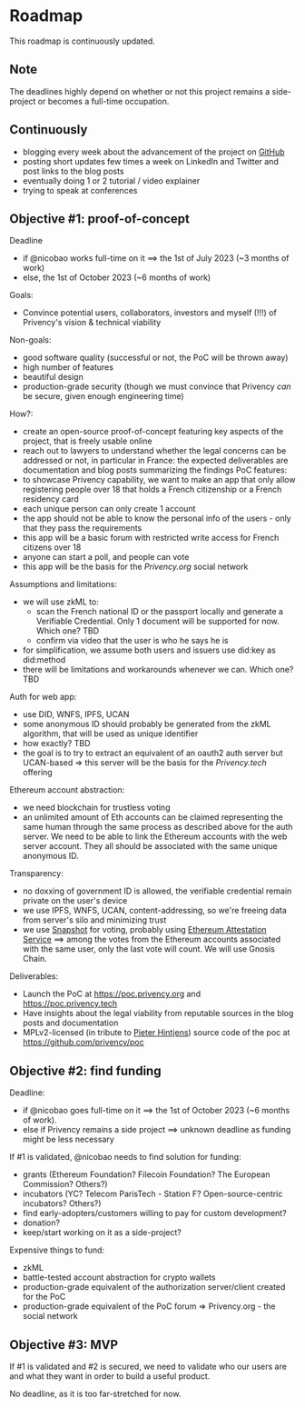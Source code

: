 # Roadmap

This roadmap is continuously updated.

## Note

The deadlines highly depend on whether or not this project remains a side-project or becomes a full-time occupation.

## Continuously

- blogging every week about the advancement of the project on [GitHub](https://github.com/privency/weekly-updates)
- posting short updates few times a week on LinkedIn and Twitter and post links to the blog posts
- eventually doing 1 or 2 tutorial / video explainer
- trying to speak at conferences

## Objective #1: proof-of-concept

Deadline
- if @nicobao works full-time on it ==> the 1st of July 2023 (~3 months of work)
- else, the 1st of October 2023 (~6 months of work)

Goals:
- Convince potential users, collaborators, investors and myself (!!!) of Privency's vision & technical viability

Non-goals:
- good software quality (successful or not, the PoC will be thrown away)
- high number of features
- beautiful design
- production-grade security (though we must convince that Privency *can* be secure, given enough engineering time)

How?:
- create an open-source proof-of-concept featuring key aspects of the project, that is freely usable online
- reach out to lawyers to understand whether the legal concerns can be addressed or not, in particular in France: the expected deliverables are documentation and blog posts summarizing the findings
PoC features:
- to showcase Privency capability, we want to make an app that only allow registering people over 18 that holds a French citizenship or a French residency card
- each unique person can only create 1 account
- the app should not be able to know the personal info of the users - only that they pass the requirements
- this app will be a basic forum with restricted write access for French citizens over 18
- anyone can start a poll, and people can vote
- this app will be the basis for the _Privency.org_ social network

Assumptions and limitations:
- we will use zkML to:
	- scan the French national ID or the passport locally and generate a Verifiable Credential. Only 1 document will be supported for now. Which one? TBD
	- confirm via video that the user is who he says he is
- for simplification, we assume both users and issuers use did:key as did:method
- there will be limitations and workarounds whenever we can. Which one? TBD

Auth for web app:
- use DID, WNFS, IPFS, UCAN
- some anonymous ID should probably be generated from the zkML algorithm, that will be used as unique identifier
- how exactly? TBD
- the goal is to try to extract an equivalent of an oauth2 auth server but UCAN-based => this server will be the basis for the _Privency.tech_ offering

Ethereum account abstraction:
- we need blockchain for trustless voting
- an unlimited amount of Eth accounts can be claimed representing the same human through the same process as described above for the auth server. We need to be able to link the Ethereum accounts with the web server account. They all should be associated with the same unique anonymous ID.

Transparency:
- no doxxing of government ID is allowed, the verifiable credential remain private on the user's device
- we use IPFS, WNFS, UCAN, content-addressing, so we're freeing data from server's silo and minimizing trust
- we use [Snapshot](https://docs.snapshot.org/) for voting, probably using [Ethereum Attestation Service](https://attest.sh/) ==> among the votes from the Ethereum accounts associated with the same user, only the last vote will count. We will use Gnosis Chain.

Deliverables:
- Launch the PoC at https://poc.privency.org and https://poc.privency.tech
- Have insights about the legal viability from reputable sources in the blog posts and documentation
- MPLv2-licensed (in tribute to [Pieter Hintjens](http://hintjens.com/)) source code of the poc at https://github.com/privency/poc

## Objective #2: find funding

Deadline:
- if @nicobao goes full-time on it ==> the 1st of October 2023 (~6 months of work).
- else if Privency remains a side project ==> unknown deadline as funding might be less necessary

If #1 is validated, @nicobao needs to find solution for funding:
- grants (Ethereum Foundation? Filecoin Foundation? The European Commission? Others?)
- incubators (YC? Telecom ParisTech - Station F? Open-source-centric incubators? Others?)
- find early-adopters/customers willing to pay for custom development?
- donation?
- keep/start working on it as a side-project?

Expensive things to fund:
- zkML
- battle-tested account abstraction for crypto wallets
- production-grade equivalent of the authorization server/client created for the PoC
- production-grade equivalent of the PoC forum => Privency.org - the social network

## Objective #3: MVP

If #1 is validated and #2 is secured, we need to validate who our users are and what they want in order to build a useful product. 

No deadline, as it is too far-stretched for now.

